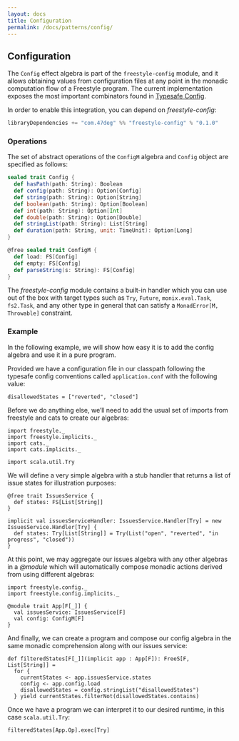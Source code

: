 ```yaml
---
layout: docs
title: Configuration
permalink: /docs/patterns/config/
---
```


## Configuration

The `Config` effect algebra is part of the `freestyle-config` module, and it allows obtaining values from configuration files at any point in the monadic computation flow of a Freestyle program.
The current implementation exposes the most important combinators found in [Typesafe Config](https://github.com/typesafehub/config).

In order to enable this integration, you can depend on _freestyle-config_:

```scala
libraryDependencies += "com.47deg" %% "freestyle-config" % "0.1.0"
```

### Operations

The set of abstract operations of the `ConfigM` algebra and `Config` object are specified as follows:

```scala
sealed trait Config {
  def hasPath(path: String): Boolean
  def config(path: String): Option[Config]
  def string(path: String): Option[String]
  def boolean(path: String): Option[Boolean]
  def int(path: String): Option[Int]
  def double(path: String): Option[Double]
  def stringList(path: String): List[String]
  def duration(path: String, unit: TimeUnit): Option[Long]
}

@free sealed trait ConfigM {
  def load: FS[Config]
  def empty: FS[Config]
  def parseString(s: String): FS[Config]
}
```

The _freestyle-config_ module contains a built-in handler which you can use out of the box with target types such as `Try`, `Future`, `monix.eval.Task`, `fs2.Task`, and any other type in general that can satisfy a `MonadError[M, Throwable]` constraint.


### Example

In the following example, we will show how easy it is to add the config algebra and use it in a pure program.

Provided we have a configuration file in our classpath following the typesafe config conventions called `application.conf` with the following value:

```
disallowedStates = ["reverted", "closed"]
```

Before we do anything else, we’ll need to add the usual set of imports from freestyle and cats to create our algebras:

```tut:silent
import freestyle._
import freestyle.implicits._
import cats._
import cats.implicits._

import scala.util.Try
```

We will define a very simple algebra with a stub handler that returns a list of issue states for illustration purposes:

```tut:book
@free trait IssuesService {
  def states: FS[List[String]]
}

implicit val issuesServiceHandler: IssuesService.Handler[Try] = new IssuesService.Handler[Try] {
  def states: Try[List[String]] = Try(List("open", "reverted", "in progress", "closed"))
}
```

At this point, we may aggregate our issues algebra with any other algebras in a _@module_ which will automatically compose monadic actions
derived from using different algebras:

```tut:book
import freestyle.config._
import freestyle.config.implicits._

@module trait App[F[_]] {
  val issuesService: IssuesService[F]
  val config: ConfigM[F]
}
```

And finally, we can create a program and compose our config algebra in the same monadic comprehension along with our issues service:

```tut:book
def filteredStates[F[_]](implicit app : App[F]): FreeS[F, List[String]] =
  for {
    currentStates <- app.issuesService.states
	config <- app.config.load
	disallowedStates = config.stringList("disallowedStates")
  } yield currentStates.filterNot(disallowedStates.contains)
```

Once we have a program we can interpret it to our desired runtime, in this case `scala.util.Try`:

```tut:book
filteredStates[App.Op].exec[Try]
```


